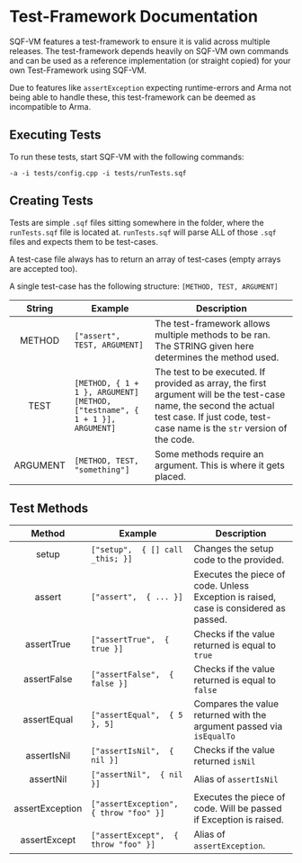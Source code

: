 # Test-Framework Documentation #

SQF-VM features a test-framework to ensure it is valid across multiple releases.
The test-framework depends heavily on SQF-VM own commands and can be used as a reference
implementation (or straight copied) for your own Test-Framework using SQF-VM.

Due to features like `assertException` expecting runtime-errors and Arma not being able to handle
these, this test-framework can be deemed as incompatible to Arma.

## Executing Tests ##

To run these tests, start SQF-VM with the following commands:

`-a -i tests/config.cpp -i tests/runTests.sqf`

## Creating Tests ##

Tests are simple `.sqf` files sitting somewhere in the folder, where the `runTests.sqf` file is located at.
`runTests.sqf` will parse ALL of those `.sqf` files and expects them to be test-cases.

A test-case file always has to return an array of test-cases (empty arrays are accepted too).

A single test-case has the following structure: `[METHOD, TEST, ARGUMENT]`

|  String  |             Example                           | Description                                                                                             |
|:--------:|-----------------------------------------------|---------------------------------------------------------------------------------------------------------|
|  METHOD  | `["assert", TEST, ARGUMENT]`                  | The test-framework allows multiple methods to be ran. The STRING given here determines the method used. |
|   TEST   | `[METHOD, { 1 + 1 }, ARGUMENT]`<br/>`[METHOD, ["testname", { 1 + 1 }], ARGUMENT]` | The test to be executed. If provided as array, the first argument will be the test-case name, the second the actual test case. If just code, test-case name is the `str` version of the code.         |
| ARGUMENT | `[METHOD, TEST, "something"]`                 | Some methods require an argument. This is where it gets placed.                                         |


## Test Methods ##

|     Method      |                Example                  | Description                                                                           |
|:---------------:|-----------------------------------------|---------------------------------------------------------------------------------------|
|      setup      | `["setup",  { [] call _this; }]`        | Changes the setup code to the provided.                                               |
|      assert     | `["assert",  { ... }]`                  | Executes the piece of code. Unless Exception is raised, case is considered as passed. |
|   assertTrue    | `["assertTrue",  { true }]`             | Checks if the value returned is equal to `true`                                       |
|   assertFalse   | `["assertFalse",  { false }]`           | Checks if the value returned is equal to `false`                                      |
|   assertEqual   | `["assertEqual",  { 5 }, 5]`            | Compares the value returned with the argument passed via `isEqualTo`                  |
|   assertIsNil   | `["assertIsNil",  { nil }]`             | Checks if the value returned `isNil`                                                  |
|    assertNil    | `["assertNil",  { nil }]`               | Alias of `assertIsNil`                                                                |
| assertException | `["assertException",  { throw "foo" }]` | Executes the piece of code. Will be passed if Exception is raised.                    |
| assertExcept    | `["assertExcept",  { throw "foo" }]`    | Alias of `assertException`.                                                           |
